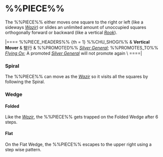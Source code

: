# %%PIECE%%

The %%PIECE%% either moves one square to the right or left
(like a sideways [*Wazir*](wazir.html)) or slides an unlimited
amount of unoccupied squares orthogonally forward or backward
(like a vertical [*Rook*](rook.html)).

|====
%%PIECE_HEADERS%%
  {th = 1}  %%CHU_SHOGI%%
&           **Vertical Mover** & &#x7AEA;&#x884C;
&           %%PROMOTED%% [*Silver General*](silver_general.html);
            %%PROMOTES_TO%% [*Flying Ox*](flying_ox.html);
            A promoted [*Silver General*](silver_general.html) will
            not promote again \\
====|

### Spiral

The %%PIECE%% can move as the [*Wazir*](wazir.html) so it visits
all the squares by following the Spiral.

### Wedge

#### Folded

Like the [*Wazir*](wazir.html), the %%PIECE%% gets trapped 
on the Folded Wedge after 6 steps.

#### Flat

On the Flat Wedge, the %%PIECE%% escapes to the upper right 
using a step wise pattern.
